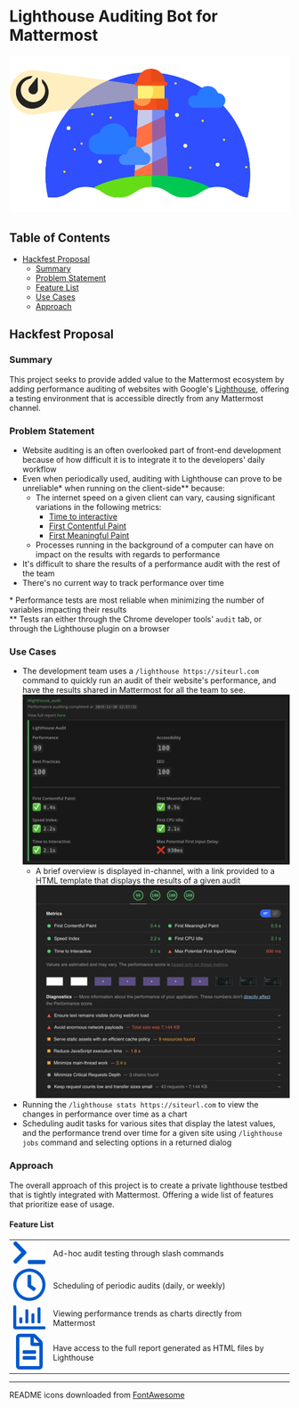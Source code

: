 # Lighthouse Auditing Bot for Mattermost
![](img/lighthouse-logo.png)
## Table of Contents
* [Hackfest Proposal](#hackfest-proposal)
  * [Summary](#summary)
  * [Problem Statement](#problem-statement)
  * [Feature List](#feature-list)
  * [Use Cases](#use-cases)
  * [Approach](#approach)

## Hackfest Proposal
### **Summary**
This project seeks to provide added value to the Mattermost ecosystem by adding performance auditing of websites with Google's [Lighthouse](https://developers.google.com/web/tools/lighthouse), offering a testing environment that is accessible directly from any Mattermost channel.

### **Problem Statement**
* Website auditing is an often overlooked part of front-end development because of how difficult it is to integrate it to the developers' daily workflow
* Even when periodically used, auditing with Lighthouse can prove to be unreliable* when running on the client-side** because:
  * The internet speed on a given client can vary, causing significant variations in the following metrics:
    * [Time to interactive](https://developers.google.com/web/tools/lighthouse/audits/time-to-interactive)
    * [First Contentful Paint](https://developers.google.com/web/tools/lighthouse/audits/first-contentful-paint)
    * [First Meaningful Paint](https://developers.google.com/web/tools/lighthouse/audits/first-meaningful-paint)
  * Processes running in the background of a computer can have on impact on the results with regards to performance
* It's difficult to share the results of a performance audit with the rest of the team
* There's no current way to track performance over time

\* Performance tests are most reliable when minimizing the number of variables impacting their results  
\*\* Tests ran either through the Chrome developer tools' `audit` tab, or through the Lighthouse plugin on a browser

### **Use Cases**
* The development team uses a `/lighthouse https://siteurl.com` command to quickly run an audit of their website's performance, and have the results shared in Mattermost for all the team to see.  
![](img/audit_report_channel.png)
  * A brief overview is displayed in-channel, with a link provided to a HTML template that displays the results of a given audit
![](img/audit_report_html.png)
* Running the `/lighthouse stats https://siteurl.com` to view the changes in performance over time as a chart
* Scheduling audit tasks for various sites that display the latest values, and the performance trend over time for a given site using `/lighthouse jobs` command and selecting options in a returned dialog

### **Approach**
The overall approach of this project is to create a private lighthouse testbed that is tightly integrated with Mattermost.
Offering a wide list of features that prioritize ease of usage.

#### **Feature List**
|      |     |
| :--: | :-- |
| ![](img/terminal-solid.png) | Ad-hoc audit testing through slash commands |
| ![](img/clock-regular.png) | Scheduling of periodic audits (daily, or weekly) | 
| ![](img/chart-bar-regular.png) | Viewing performance trends as charts directly from Mattermost | 
| ![](img/file-alt-regular.png) | Have access to the full report generated as HTML files by Lighthouse |

---

README icons downloaded from <a href="https://fontawesome.com/license">FontAwesome</a>